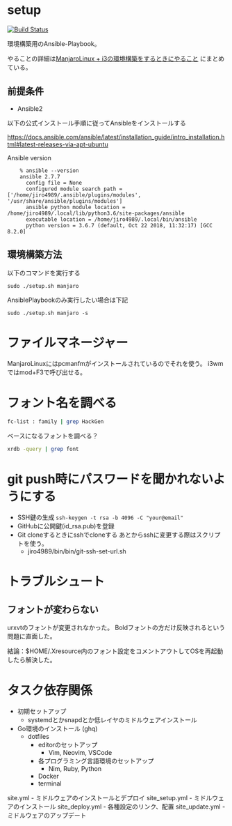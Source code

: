# setup

[![Build Status](https://travis-ci.org/jiro4989/setup.svg?branch=master)](https://travis-ci.org/jiro4989/setup)

環境構築用のAnsible-Playbook。

やることの詳細は[ManjaroLinux + i3の環境構築をするときにやること](https://scrapbox.io/jiro4989/ManjaroLinux_+_i3%E3%81%AE%E7%92%B0%E5%A2%83%E6%A7%8B%E7%AF%89%E3%82%92%E3%81%99%E3%82%8B%E3%81%A8%E3%81%8D%E3%81%AB%E3%82%84%E3%82%8B%E3%81%93%E3%81%A8)
にまとめている。

## 前提条件

- Ansible2

以下の公式インストール手順に従ってAnsibleをインストールする

https://docs.ansible.com/ansible/latest/installation_guide/intro_installation.html#latest-releases-via-apt-ubuntu

Ansible version

        % ansible --version
        ansible 2.7.7
          config file = None
          configured module search path = ['/home/jiro4989/.ansible/plugins/modules', '/usr/share/ansible/plugins/modules']
          ansible python module location = /home/jiro4989/.local/lib/python3.6/site-packages/ansible
          executable location = /home/jiro4989/.local/bin/ansible
          python version = 3.6.7 (default, Oct 22 2018, 11:32:17) [GCC 8.2.0]

## 環境構築方法

以下のコマンドを実行する

```
sudo ./setup.sh manjaro
```

AnsiblePlaybookのみ実行したい場合は下記

```
sudo ./setup.sh manjaro -s
```

# ファイルマネージャー

ManjaroLinuxにはpcmanfmがインストールされているのでそれを使う。
i3wmではmod+F3で呼び出せる。

# フォント名を調べる

```bash
fc-list : family | grep HackGen
```

ベースになるフォントを調べる？

```bash
xrdb -query | grep font
```

# git push時にパスワードを聞かれないようにする

- SSH鍵の生成 
  `ssh-keygen -t rsa -b 4096 -C "your@email"`
- GitHubに公開鍵(id_rsa.pub)を登録
- Git cloneするときにsshでcloneする
  あとからsshに変更する際はスクリプトを使う。
  - jiro4989/bin/bin/git-ssh-set-url.sh

# トラブルシュート

## フォントが変わらない

urxvtのフォントが変更されなかった。
Boldフォントの方だけ反映されるという問題に直面した。

結論：$HOME/.Xresource内のフォント設定をコメントアウトしてOSを再起動したら解決した。

# タスク依存関係

* 初期セットアップ
  * systemdとかsnapdとか低レイヤのミドルウェアインストール
* Go環境のインストール (ghq)
  * dotfiles
    * editorのセットアップ
      * Vim, Neovim, VSCode
    * 各プログラミング言語環境のセットアップ
      * Nim, Ruby, Python
    * Docker
    * terminal

site.yml - ミドルウェアのインストールとデプロイ
site_setup.yml - ミドルウェアのインストール
site_deploy.yml - 各種設定のリンク、配置
site_update.yml - ミドルウェアのアップデート
